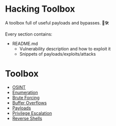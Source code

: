 # Hacking Toolbox

A toolbox full of useful payloads and bypasses. 🧰🛠

Every section contains:

- README.md
  - Vulnerability description and how to exploit it
  - Snippets of payloads/exploits/attacks

# Toolbox

  - [OSINT](OSINT/README.md)
  - [Enumeration](Enumeration/README.md)
  - [Brute Forcing](Brute%20Forcing/README.md)
  - [Buffer Overflows](Buffer%20Overflows/README.md)
  - [Payloads](Payloads/README.md)
  - [Privilege Escalation](Privilege%20Escalation/README.md)
  - [Reverse Shells](Reverse%20Shells/README.md)
